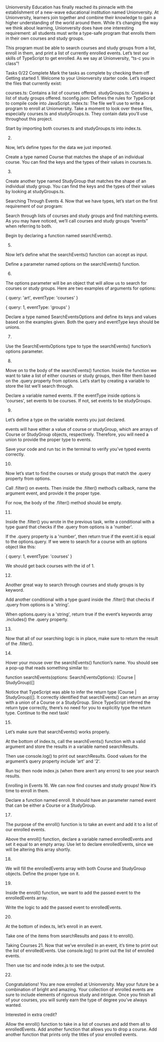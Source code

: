 Unionversity
Education has finally reached its pinnacle with the establishment of a new-wave educational institution named Unionversity. At Unionversity, learners join together and combine their knowledge to gain a higher understanding of the world around them. While it’s changing the way we think about learning, Unionversity does have one interesting requirement: all students must write a type-safe program that enrolls them in their own courses and study groups.

This program must be able to search courses and study groups from a list, enroll in them, and print a list of currently enrolled events. Let’s test our skills of TypeScript to get enrolled. As we say at Unionversity, “ts-c you in class”!

Tasks
0/22 Complete
Mark the tasks as complete by checking them off
Getting started
1.
Welcome to your Unionversity starter code. Let’s inspect the files that currently exist:

courses.ts: Contains a list of courses offered.
studyGroups.ts: Contains a list of study groups offered.
tsconfig.json: Defines the rules for TypeScript to compile code into JavaScript.
index.ts: The file we’ll use to write a program to enroll at Unionversity.
Take a moment to look over these files, especially courses.ts and studyGroups.ts. They contain data you’ll use throughout this project.

Start by importing both courses.ts and studyGroups.ts into index.ts.

2.
Now, let’s define types for the data we just imported.

Create a type named Course that matches the shape of an individual course. You can find the keys and the types of their values in courses.ts.

3.
Create another type named StudyGroup that matches the shape of an individual study group. You can find the keys and the types of their values by looking at studyGroups.ts.

Searching Through Events
4.
Now that we have types, let’s start on the first requirement of our program:

Search through lists of courses and study groups and find matching events.
As you may have noticed, we’ll call courses and study groups “events” when referring to both.

Begin by declaring a function named searchEvents().

5.
Now let’s define what the searchEvents() function can accept as input.

Define a parameter named options on the searchEvents() function.

6.
The options parameter will be an object that will allow us to search for courses or study groups. Here are two examples of arguments for options:

{
  query: 'art',
  eventType: 'courses'
}

{
  query: 1,
  eventType: 'groups'
}

Declare a type named SearchEventsOptions and define its keys and values based on the examples given. Both the query and eventType keys should be unions.

7.
Use the SearchEventsOptions type to type the searchEvents() function’s options parameter.

8.
Move on to the body of the searchEvents() function. Inside the function we want to take a list of either courses or study groups, then filter them based on the .query property from options. Let’s start by creating a variable to store the list we’ll search through.

Declare a variable named events. If the eventType inside options is 'courses', set events to be courses. If not, set events to be studyGroups.

9.
Let’s define a type on the variable events you just declared.

events will have either a value of course or studyGroup, which are arrays of Course or StudyGroup objects, respectively. Therefore, you will need a union to provide the proper type to events.

Save your code and run tsc in the terminal to verify you’ve typed events correctly.

10.
Now let’s start to find the courses or study groups that match the .query property from options.

Call .filter() on events. Then inside the .filter() method’s callback, name the argument event, and provide it the proper type.

For now, the body of the .filter() method should be empty.

11.
Inside the .filter() you wrote in the previous task, write a conditional with a type guard that checks if the .query from options is a 'number'.

If the .query property is a 'number', then return true if the event.id is equal to the options.query. If we were to search for a course with an options object like this:

{
  query: 1,
  eventType: 'courses'
}

We should get back courses with the id of 1.

12.
Another great way to search through courses and study groups is by keyword.

Add another conditional with a type guard inside the .filter() that checks if .query from options is a 'string'.

When options.query is a 'string', return true if the event‘s keywords array .includes() the .query property.

13.
Now that all of our searching logic is in place, make sure to return the result of the .filter().

14.
Hover your mouse over the searchEvents() function’s name. You should see a pop-up that reads something similar to:

function searchEvents(options: SearchEventsOptions): (Course | StudyGroup)[]

Notice that TypeScript was able to infer the return type (Course | StudyGroup)[]. It correctly identified that searchEvents() can return an array with a union of a Course or a StudyGroup. Since TypeScript inferred the return type correctly, there’s no need for you to explicitly type the return type. Continue to the next task!

15.
Let’s make sure that searchEvents() works properly.

At the bottom of index.ts, call the searchEvents() function with a valid argument and store the results in a variable named searchResults.

Then use console.log() to print out searchResults. Good values for the argument’s query property include 'art' and '2'.

Run tsc then node index.js (when there aren’t any errors) to see your search results.

Enrolling in Events
16.
We can now find courses and study groups! Now it’s time to enroll in them.

Declare a function named enroll. It should have an parameter named event that can be either a Course or a StudyGroup.

17.
The purpose of the enroll() function is to take an event and add it to a list of our enrolled events.

Above the enroll() function, declare a variable named enrolledEvents and set it equal to an empty array. Use let to declare enrolledEvents, since we will be altering this array shortly.

18.
We will fill the enrolledEvents array with both Course and StudyGroup objects. Define the proper type on it.

19.
Inside the enroll() function, we want to add the passed event to the enrolledEvents array.

Write the logic to add the passed event to enrolledEvents.

20.
At the bottom of index.ts, let’s enroll in an event.

Take one of the items from searchResults and pass it to enroll().

Taking Courses
21.
Now that we’ve enrolled in an event, it’s time to print out the list of enrolledEvents. Use console.log() to print out the list of enrolled events.

Then use tsc and node index.js to see the output.

22.
Congratulations! You are now enrolled at Unionversity. May your future be a combination of bright and amazing. Your collection of enrolled events are sure to include elements of rigorous study and intrigue. Once you finish all of your courses, you will surely earn the type of degree you’ve always wanted.

Interested in extra credit?

Allow the enroll() function to take in a list of courses and add them all to enrolledEvents.
Add another function that allows you to drop a course.
Add another function that prints only the titles of your enrolled events.